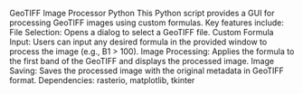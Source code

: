 GeoTIFF Image Processor Python
This Python script provides a GUI for processing GeoTIFF images using custom formulas. Key features include:
File Selection: Opens a dialog to select a GeoTIFF file.
Custom Formula Input: Users can input any desired formula in the provided window to process the image (e.g., B1 > 100).
Image Processing: Applies the formula to the first band of the GeoTIFF and displays the processed image.
Image Saving: Saves the processed image with the original metadata in GeoTIFF format.
Dependencies: rasterio, matplotlib, tkinter
